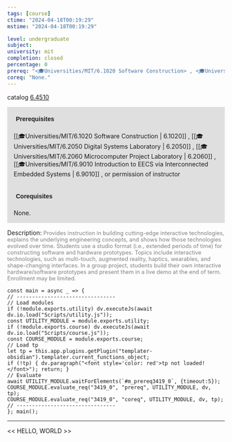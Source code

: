 ```yaml
---
tags: [course]
ctime: "2024-04-18T00:19:29"
mstime: "2024-04-18T00:19:29"

level: undergraduate
subject: 
university: mit
completion: closed
percentage: 0
prereq: "<🎓Universities/MIT/6.1020 Software Construction> , <🎓Universities/MIT/6.2050 Digital Systems Laboratory> , <🎓Universities/MIT/6.2060 Microcomputer Project Laboratory> , <🎓Universities/MIT/6.9010 Introduction to EECS via Interconnected Embedded Systems> , or permission of instructor"
coreq: "None."
---
```


catalog [6.4510](http://student.mit.edu/catalog/m6d.html#6.4510)

<span style="display: block; padding: 15px; background-color: rgb(100, 100, 100, 0.2);"><font id="m_prereq3419_0" style="display: block; font-family: Arial, sans-serif; font-weight: bold; padding: 5px">Prerequisites</font><br><span id="prereq3419_0">[[🎓Universities/MIT/6.1020 Software Construction | 6.1020]] , [[🎓Universities/MIT/6.2050 Digital Systems Laboratory | 6.2050]] , [[🎓Universities/MIT/6.2060 Microcomputer Project Laboratory | 6.2060]] , [[🎓Universities/MIT/6.9010 Introduction to EECS via Interconnected Embedded Systems | 6.9010]] , or permission of instructor</span></span>
<span style="display: block; padding: 15px; background-color: rgb(100, 100, 100, 0.2);"><font id="m_coreq3419_0" style="display: block; font-family: Arial, sans-serif; font-weight: bold; padding: 5px">Corequisites</font><br><span id="coreq3419_0">None.</span></span>

<font style="">Description:</font>
<font style="color: grey; font-size: 0.8rem;">Provides instruction in building cutting-edge interactive technologies, explains the underlying engineering concepts, and shows how those technologies evolved over time. Students use a studio format (i.e., extended periods of time) for constructing software and hardware prototypes. Topics include interactive technologies, such as multi-touch, augmented reality, haptics, wearables, and shape-changing interfaces. In a group project, students build their own interactive hardware/software prototypes and present them in a live demo at the end of term. Enrollment may be limited.</font>

```dataviewjs
const main = async _ => {
// --------------------------------
// Load modules
if (!module.exports.utility) dv.executeJs(await dv.io.load("Scripts/utility.js"));
const UTILITY_MODULE = module.exports.utility;
if (!module.exports.course) dv.executeJs(await dv.io.load("Scripts/course.js"));
const COURSE_MODULE = module.exports.course;
// Load tp
let tp = this.app.plugins.getPlugin("templater-obsidian").templater.current_functions_object;
if (!tp) { dv.paragraph("<font style='color: red'>tp not loaded!</font>"); return; }
// Evaluate
await UTILITY_MODULE.waitForElements(`#m_prereq3419_0`, {timeout:5});
COURSE_MODULE.evaluate_req("3419_0", "prereq", UTILITY_MODULE, dv, tp);
COURSE_MODULE.evaluate_req("3419_0", "coreq", UTILITY_MODULE, dv, tp);
// --------------------------------
}; main();
```

---

<< HELLO, WORLD >>
